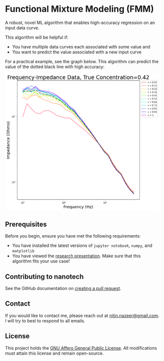 # Functional Mixture Modeling (FMM)
A robust, novel ML algorithm that enables high-accuracy regression on an input data curve.

This algorithm will be helpful if:
* You have multiple data curves each associated with some value and
* You want to predict the value associated with a new input curve

For a practical example, see the graph below. This algorithm can predict the value of the dotted black line with high accuracy:

![Noisy Data Curves](https://github.com/nazeern/nanotech/blob/main/images/noisyCurve.png?raw=true)

## Prerequisites

Before you begin, ensure you have met the following requirements:
* You have installed the latest versions of `jupyter notebook`, `numpy`, and `matplotlib`
* You have viewed the [research presentation](https://docs.google.com/presentation/d/1rwh6_adjJUo_Exlv7RHaZNYgRLOLf3WRMXClNw4T8TA/edit?usp=sharing).
Make sure that this algorithm fits your use case!

## Contributing to nanotech

See the GitHub documentation on [creating a pull request](https://help.github.com/en/github/collaborating-with-issues-and-pull-requests/creating-a-pull-request).

## Contact

If you would like to contact me, please reach out at <nitin.nazeer@gmail.com>. I will try to best to respond to all emails.

## License

This project holds the [GNU Affero General Public License](https://www.gnu.org/licenses/agpl-3.0.en.html). All modifications must attain this license
and remain open-source.
